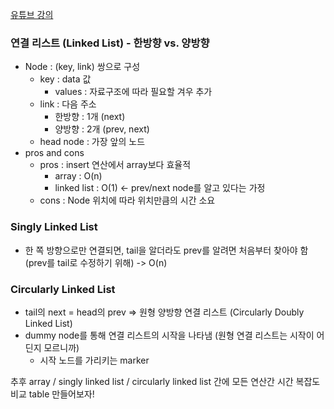 [유튜브 강의](https://www.youtube.com/c/ChanSuShin)

### 연결 리스트 (Linked List) - 한방향 vs. 양방향
- Node : (key, link) 쌍으로 구성
  - key : data 값
    - values : 자료구조에 따라 필요할 겨우 추가
  - link : 다음 주소
    - 한방향 : 1개 (next)
    - 양방향 : 2개 (prev, next)
  - head node : 가장 앞의 노드
- pros and cons
  - pros : insert 연산에서 array보다 효율적
    - array : O(n)
    - linked list : O(1) <- prev/next node를 알고 있다는 가정
  - cons : Node 위치에 따라 위치만큼의 시간 소요
### Singly Linked List
- 한 쪽 방향으로만 연결되면, tail을 알더라도 prev를 알려면 처음부터 찾아야 함 (prev를 tail로 수정하기 위해) -> O(n)
### Circularly Linked List
- tail의 next = head의 prev => 원형 양방향 연결 리스트 (Circularly Doubly Linked List)
- dummy node를 통해 연결 리스트의 시작을 나타냄 (원형 연결 리스트는 시작이 어딘지 모르니까)
  - 시작 노드를 가리키는 marker

  

추후 array / singly linked list / circularly linked list 간에 모든 연산간 시간 복잡도 비교 table 만들어보자!